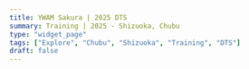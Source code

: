 ```yaml
---
title: YWAM Sakura | 2025 DTS
summary: Training | 2025 - Shizuoka, Chubu
type: "widget_page"
tags: ["Explore", "Chubu", "Shizuoka", "Training", "DTS"]
draft: false
---
```

